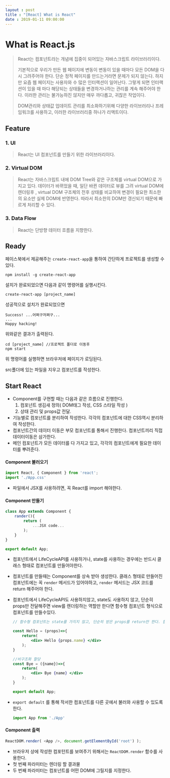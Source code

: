 ```yaml
---
layout : post
title : "[React] What is React"
date : 2019-01-11 09:00:00
---
```


# What is React.js

> React는 컴포넌트라는 개념에 집중이 되어있는 자바스크립트 라이브러리이다. 
>
> 기본적으로 우리가 만든 웹 페이지에 변동이 변동이 있을 때마다 모든 DOM을 다시 그려주어야 한다. 단순 정적 페이지를 만드는거라면 문제가 되지 않는다. 하지만 요즘 웹 페이지는 사용자와 수 많은 인터랙션이 일어난다. 그렇게 되면 인터랙션이 있을 때 마다 해당되는 상태들을 변경하거나하는 관리를 계속 해주어야 한다. 이러한 관리는 불가능하진 않지만 매우 까다롭고, 귀찮은 작업이다. 
>
> DOM관리와 상태값 업데이트 관리를 최소화하기위해 다양한 라이브러리나 프레임워크를 사용하고, 이러한 라이브러리중 하나가 리액트이다.



## Feature

### 1. UI

> React는  UI 컴포넌트를 만들기 위한 라이브러리이다.

### 2. Virtual DOM

> React는 자바스크립트 내에  DOM Tree와 같은 구조체를 virtual DOM으로 가지고 있다. 데이터가 바뀌었을 때, 일단 바뀐 데이터로 뷰를 그려 virtual DOM에 렌더링후 , virtual DOM 구조체의 전후 상태를 비교하여 변경이 필요한 최소한의 요소만 실제 DOM에 반영한다. 따라서 최소한의 DOM만 갱신되기 때문에 빠르게 처리할 수 있다.

### 3. Data Flow

> React는 단방향 데이터 흐름을 지향한다. 



## Ready

페이스북에서 제공해주는 `create-react-app`을 통하여 간단하게 프로젝트를 생성할 수 있다.

```terminal
npm install -g create-react-app
```

설치가 완료되었으면 다음과 같이 명령어를 실행시킨다.

```terminal
create-react-app [project_name]
```

성공적으로 설치가 완료되었으면

```terminal
Success! ...어쩌구저쩌구...
...
Happy hacking!
```

위와같은 결과가 출력된다.

```terminal
cd [project_name] //프로젝트 폴더로 이동후
npm start
```

위 명령어를 실행하면 브라우저에 페이지가 로딩된다.

src폴더에 있는 파일을 지우고 컴포넌트를 작성한다.



## Start React

- Component를 구현할 때는 다음과 같은 흐름으로 진행한다.
  1. 컴포넌트 생김새 정의( DOM태그 작성, CSS 스타일 작성 )
  2. 상태 관리 및 props값 전달.
- 기능별로 컴포넌트를 분리하여 작성한다. 각각의 컴포넌트에 대한 CSS역시 분리하여 작성한다.
- 컴포넌트간의 데이터 이동은 부모 컴포넌트를 통해서 진행한다. 컴포넌트끼리 직접 데이터이동은 삼가한다.
- 메인 컴포넌트가 모든 데이터를 다 가지고 있고, 각각의 컴포넌트에게 필요한 데이터를 뿌려준다.

#### Component 불러오기

```javascript
import React, { Component } from 'react';
import './App.css'
```

- 파일에서 JSX를 사용하려면, 꼭 React를 import 해야한다.

#### Component 만들기

```javascript
class App extends Component {
    rander(){
        return (
            ...JSX code...
        );
    }
}

export default App;
```

- 컴포넌트에서 LifeCycleAPI를 사용하거나, state를 사용하는 경우에는 반드시 클래스 형태로 컴포넌트를 만들어야한다.

- 컴포넌트를 만들때는 Component를 상속 받아 생성한다. 클래스 형태로 만들어진 컴포넌트에는 꼭 `render` 메서드가 있어야하고, `render` 메서드는 JSX 코드를 return 해주어야 한다.

- 컴포넌트에서 LifeCycleAPI도 사용하지않고, state도 사용하지 않고, 단순히 props만 전달해주면 view를 렌더링하는 역할만 한다면 함수형 컴포넌트 형식으로 컴포넌트를 만들수있다.

  ```jsx
  // 함수형 컴포넌트는 state를 가지지 않고, 단순히 받은 props를 return만 한다. 함수형 컴포넌트 실행시엔 LifeCycle API도 호출되지 않는다.
  
  const Hello = (props)=>{
      return(
          <div> Hello {props.name} </div>
      );
  }
  
  //비구조화 할당
  const Bye = ({name})=>{
      return(
          <div> Bye {name} </div>
      );
  }
  
  export default App; 
  ```

- `export default` 를 통해 작서한 컴포넌트를 다른 곳에서 불러와 사용할 수 있도록 한다.

  ```javascript
  import App from './App'
  ```

#### Component 출력

```javascript
ReactDOM.render( <App />, document.getElementById('root') );
```

- 브라우저 상에 작성한 컴포턴트를 보여주기 위해서는 `ReactDOM.render` 함수를 사용한다.
- 첫 번째 파라미터는 렌더링 할 결과물
- 두 번째 파라미터는 컴포넌트를 어떤 DOM에 그릴지를 지정한다.